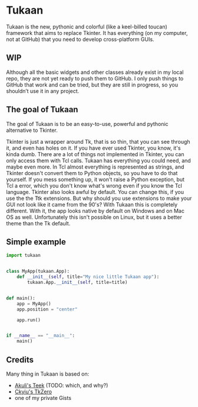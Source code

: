 # Tukaan

Tukaan is the new, pythonic and colorful (like a keel-billed toucan) framework that aims to replace Tkinter.
It has everything (on my computer, not at GitHub) that you need to develop cross-platform GUIs.


## WIP
Although all the basic widgets and other classes already exist in my local repo, they are not yet ready to push them to GitHub.
I only push things to GitHub that work and can be tried, but they are still in progress, so you shouldn’t use it in any project.


## The goal of Tukaan
The goal of Tukaan is to be an easy-to-use, powerful and pythonic alternative to Tkinter.

Tkinter is just a wrapper around Tk, that is so thin, that you can see through it, and even has holes on it. If you have ever used Tkinter, you know, it's kinda dumb. There are a lot of things not implemented in Tkinter, you can only access them with Tcl calls. Tukaan has everything you could need, and maybe even more.
In Tcl almost everything is represented as strings, and Tkinter doesn't convert them to Python objects, so you have to do that yourself. If you mess something up, it won't raise a Python exception, but Tcl a error, which you don't know what's wrong even if you know the Tcl language.
Tkinter also looks awful by default. You can change this, if you use the the Ttk extensions. But why should you use extensions to make your GUI not look like it came from the 90's?
With Tukaan this is completely different. With it, the app looks native by default on Windows and on Mac OS as well. Unfortunately this isn't possible on Linux, but it uses a better theme than the Tk default.


## Simple example

```python
import tukaan


class MyApp(tukaan.App):
	def __init__(self, title="My nice little Tukaan app"):
		tukaan.App.__init__(self, title=title)


def main():
	app = MyApp()
	app.position = "center"

	app.run()


if __name__ == "__main__":
	main()

```


## Credits
Many thing in Tukaan is based on:

- [Akuli's Teek](https://github.com/Akuli/teek) (TODO: which, and why?)
- [Ckyiu's TkZero](https://github.com/UnsignedArduino/TkZero)
- one of my private Gists
